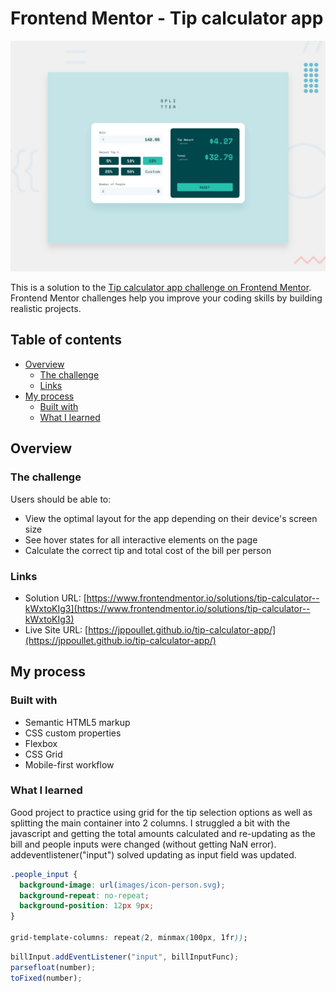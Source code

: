 # Frontend Mentor - Tip calculator app

![Design preview for the Tip calculator app coding challenge](./design/desktop-preview.jpg)

This is a solution to the [Tip calculator app challenge on Frontend Mentor](https://www.frontendmentor.io/challenges/tip-calculator-app-ugJNGbJUX). Frontend Mentor challenges help you improve your coding skills by building realistic projects.

## Table of contents

- [Overview](#overview)
  - [The challenge](#the-challenge)
  - [Links](#links)
- [My process](#my-process)
  - [Built with](#built-with)
  - [What I learned](#what-i-learned)

## Overview

### The challenge

Users should be able to:

- View the optimal layout for the app depending on their device's screen size
- See hover states for all interactive elements on the page
- Calculate the correct tip and total cost of the bill per person

### Links

- Solution URL: [https://www.frontendmentor.io/solutions/tip-calculator--kWxtoKIg3](https://www.frontendmentor.io/solutions/tip-calculator--kWxtoKIg3)
- Live Site URL: [https://jppoullet.github.io/tip-calculator-app/](https://jppoullet.github.io/tip-calculator-app/)

## My process

### Built with

- Semantic HTML5 markup
- CSS custom properties
- Flexbox
- CSS Grid
- Mobile-first workflow

### What I learned

Good project to practice using grid for the tip selection options as well as splitting the main container into 2 columns. I struggled a bit with the javascript and getting the total amounts calculated and re-updating as the bill and people inputs were changed (without getting NaN error). addeventlistener("input") solved updating as input field was updated.

```css
.people_input {
  background-image: url(images/icon-person.svg);
  background-repeat: no-repeat;
  background-position: 12px 9px;
}

grid-template-columns: repeat(2, minmax(100px, 1fr));
```

```js
billInput.addEventListener("input", billInputFunc);
parsefloat(number);
toFixed(number);
```
